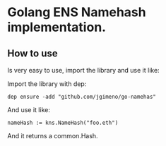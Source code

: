 # Golang ENS Namehash implementation.

## How to use

Is very easy to use, import the library and use it like:

Import the library with dep:

```dep ensure -add "github.com/jgimeno/go-namehas"```

And use it like:

```nameHash := kns.NameHash("foo.eth")```

And it returns a common.Hash.
